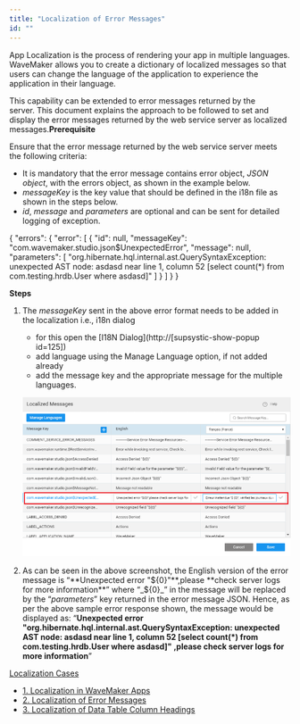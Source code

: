 ```yaml
---
title: "Localization of Error Messages"
id: ""
---
```


App Localization is the process of rendering your app in multiple languages. WaveMaker allows you to create a dictionary of localized messages so that users can change the language of the application to experience the application in their language.

This capability can be extended to error messages returned by the server. This document explains the approach to be followed to set and display the error messages returned by the web service server as localized messages.**Prerequisite**

Ensure that the error message returned by the web service server meets the following criteria:

- It is mandatory that the error message contains error object, _JSON object_, with the errors object, as shown in the example below.
- _messageKey_ is the key value that should be defined in the i18n file as shown in the steps below.
- _id_, _message_ and _parameters_ are optional and can be sent for detailed logging of exception.

{
  "errors": {
    "error": \[
      {
        "id": null,
        "messageKey": "com.wavemaker.studio.json$UnexpectedError",
        "message": null,
        "parameters": \[
          "org.hibernate.hql.internal.ast.QuerySyntaxException: unexpected AST node: asdasd near line 1, column 52 \[select count(\*) from com.testing.hrdb.User where   asdasd\]"
        \]
      }
    \]
  }
}

**Steps**

1. The _messageKey_ sent in the above error format needs to be added in the localization i.e., i18n dialog
    
    - for this open the [I18N Dialog](http://[supsystic-show-popup id=125])
    - add language using the Manage Language option, if not added already
    - add the message key and the appropriate message for the multiple languages.
    
    [![](./assets/locale_error_msg.png)](./assets/locale_error_msg.png)
2. As can be seen in the above screenshot, the English version of the error message is “**Unexpected error "${0}"**,please **check server logs for more information**” where “_${0}_” in the message will be replaced by the “_parameters_” key returned in the error message JSON. Hence, as per the above sample error response shown, the message would be displayed as: “**Unexpected error "org.hibernate.hql.internal.ast.QuerySyntaxException: unexpected AST node: asdasd near line 1, column 52 \[select count(\*) from com.testing.hrdb.User where asdasd\]" ,please check server logs for more information**”

[Localization Cases](/learn/app-development/ui-design/use-cases-ui-design/)

- [1\. Localization in WaveMaker Apps](/learn/how-tos/localization-wavemaker-apps/)
- [2\. Localization of Error Messages](#)
- [3\. Localization of Data Table Column Headings](/learn/how-tos/localization-data-table-column-headings/)
